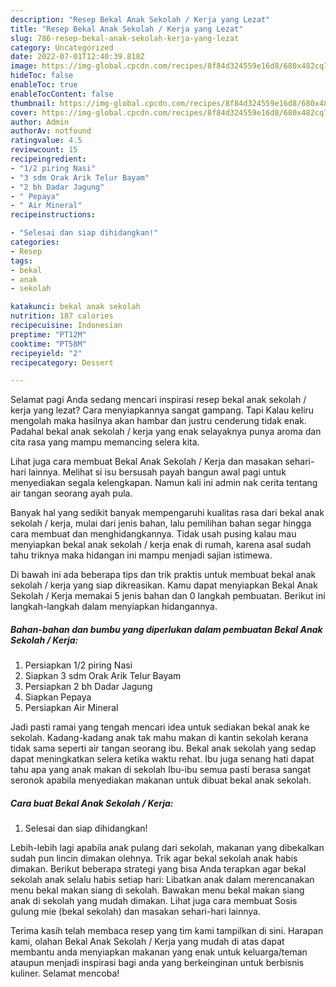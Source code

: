 ```yaml
---
description: "Resep Bekal Anak Sekolah / Kerja yang Lezat"
title: "Resep Bekal Anak Sekolah / Kerja yang Lezat"
slug: 786-resep-bekal-anak-sekolah-kerja-yang-lezat
category: Uncategorized
date: 2022-07-01T12:40:39.818Z
image: https://img-global.cpcdn.com/recipes/8f84d324559e16d8/680x482cq70/bekal-anak-sekolah-kerja-foto-resep-utama.jpg
hideToc: false
enableToc: true
enableTocContent: false
thumbnail: https://img-global.cpcdn.com/recipes/8f84d324559e16d8/680x482cq70/bekal-anak-sekolah-kerja-foto-resep-utama.jpg
cover: https://img-global.cpcdn.com/recipes/8f84d324559e16d8/680x482cq70/bekal-anak-sekolah-kerja-foto-resep-utama.jpg
author: Admin
authorAv: notfound
ratingvalue: 4.5
reviewcount: 15
recipeingredient:
- "1/2 piring Nasi"
- "3 sdm Orak Arik Telur Bayam"
- "2 bh Dadar Jagung"
- " Pepaya"
- " Air Mineral"
recipeinstructions:

- "Selesai dan siap dihidangkan!"
categories:
- Resep
tags:
- bekal
- anak
- sekolah

katakunci: bekal anak sekolah 
nutrition: 187 calories
recipecuisine: Indonesian
preptime: "PT12M"
cooktime: "PT58M"
recipeyield: "2"
recipecategory: Dessert

---
```



Selamat pagi Anda sedang mencari inspirasi resep bekal anak sekolah / kerja yang lezat? Cara menyiapkannya sangat gampang. Tapi Kalau keliru mengolah maka hasilnya akan hambar dan justru cenderung tidak enak. Padahal bekal anak sekolah / kerja yang enak selayaknya punya aroma dan cita rasa yang mampu memancing selera kita.


Lihat juga cara membuat Bekal Anak Sekolah / Kerja dan masakan sehari-hari lainnya. Melihat si isu bersusah payah bangun awal pagi untuk menyediakan segala kelengkapan. Namun kali ini admin nak cerita tentang air tangan seorang ayah pula.

Banyak hal yang sedikit banyak mempengaruhi kualitas rasa dari bekal anak sekolah / kerja, mulai dari jenis bahan, lalu pemilihan bahan segar hingga cara membuat dan menghidangkannya. Tidak usah pusing kalau mau menyiapkan bekal anak sekolah / kerja enak di rumah, karena asal sudah tahu triknya maka hidangan ini mampu menjadi sajian istimewa.


Di bawah ini ada beberapa tips dan trik praktis untuk membuat bekal anak sekolah / kerja yang siap dikreasikan. Kamu dapat menyiapkan Bekal Anak Sekolah / Kerja memakai 5 jenis bahan dan 0 langkah pembuatan. Berikut ini langkah-langkah dalam menyiapkan hidangannya.

<!--inarticleads1-->

##### Bahan-bahan dan bumbu yang diperlukan dalam pembuatan Bekal Anak Sekolah / Kerja:

1. Persiapkan 1/2 piring Nasi
1. Siapkan 3 sdm Orak Arik Telur Bayam
1. Persiapkan 2 bh Dadar Jagung
1. Siapkan  Pepaya
1. Persiapkan  Air Mineral


Jadi pasti ramai yang tengah mencari idea untuk sediakan bekal anak ke sekolah. Kadang-kadang anak tak mahu makan di kantin sekolah kerana tidak sama seperti air tangan seorang ibu. Bekal anak sekolah yang sedap dapat meningkatkan selera ketika waktu rehat. Ibu juga senang hati dapat tahu apa yang anak makan di sekolah Ibu-ibu semua pasti berasa sangat seronok apabila menyediakan makanan untuk dibuat bekal anak sekolah. 

<!--inarticleads2-->

##### Cara buat Bekal Anak Sekolah / Kerja:


1. Selesai dan siap dihidangkan!

Lebih-lebih lagi apabila anak pulang dari sekolah, makanan yang dibekalkan sudah pun lincin dimakan olehnya. Trik agar bekal sekolah anak habis dimakan. Berikut beberapa strategi yang bisa Anda terapkan agar bekal sekolah anak selalu habis setiap hari: Libatkan anak dalam merencanakan menu bekal makan siang di sekolah. Bawakan menu bekal makan siang anak di sekolah yang mudah dimakan. Lihat juga cara membuat Sosis gulung mie (bekal sekolah) dan masakan sehari-hari lainnya. 

Terima kasih telah membaca resep yang tim kami tampilkan di sini. Harapan kami, olahan Bekal Anak Sekolah / Kerja yang mudah di atas dapat membantu anda menyiapkan makanan yang enak untuk keluarga/teman ataupun menjadi inspirasi bagi anda yang berkeinginan untuk berbisnis kuliner. Selamat mencoba!
